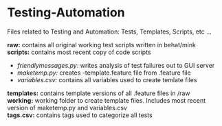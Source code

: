 # Testing-Automation
Files related to Testing and Automation: Tests, Templates, Scripts, etc ...

<b>raw:</b> contains all original working test scripts written in behat/mink
<br>
<b>scripts:</b> contains most recent copy of code scripts
<ul>
<li><i>friendlymessages.py:</i> writes analysis of test failures out to GUI server</li>
<li><i>maketemp.py:</i> creates -template.feature file from .feature file</li>
<li><i>variables.csv:</i> contains all variables used to create temlate files</li>
</ul>
<b>templates:</b> contains template versions of all .feature files in /raw
<br>
<b>working:</b> working folder to create template files. Includes most recent version of maketemp.py and variables.csv
<br>
<b>tags.csv:</b> contains tags used to categorize all tests
